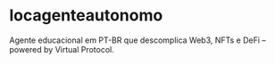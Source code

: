 # locagenteautonomo
Agente educacional em PT-BR que descomplica Web3, NFTs e DeFi – powered by Virtual Protocol.
